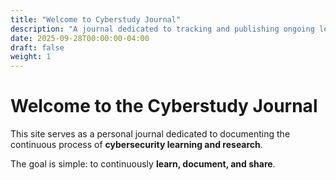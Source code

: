 ```yaml
---
title: "Welcome to Cyberstudy Journal"
description: "A journal dedicated to tracking and publishing ongoing learning, research, and analysis in the field of cybersecurity."
date: 2025-09-28T00:00:00-04:00
draft: false
weight: 1
---
```


# Welcome to the Cyberstudy Journal

This site serves as a personal journal dedicated to documenting the continuous process of **cybersecurity learning and research**.

The goal is simple: to continuously **learn, document, and share**.
